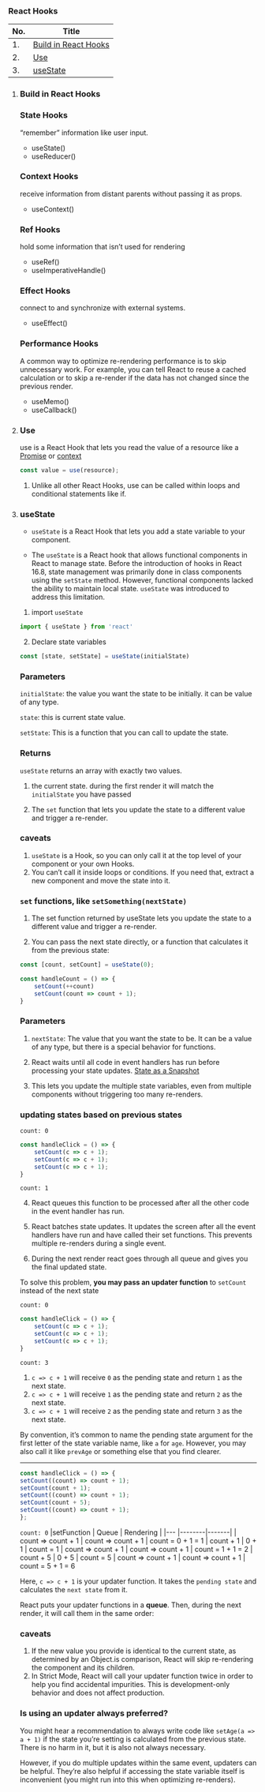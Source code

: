### React Hooks


|No. | Title |
|--- |--------|
| 1. | [Build in React Hooks](#build-in-react-hooks)
| 2. | [Use](#use)
| 3. | [useState](#usestate)

1. ### Build in React Hooks

    ### State Hooks
    “remember” information like user input.
    * useState()
    * useReducer()

    ### Context Hooks
    receive information from distant parents without passing it as props.
    * useContext()

    ### Ref Hooks
     hold some information that isn’t used for rendering
     * useRef()
     * useImperativeHandle()

    ### Effect Hooks
     connect to and synchronize with external systems. 
    * useEffect()

    ### Performance Hooks
    A common way to optimize re-rendering performance is to skip unnecessary work. For example, you can tell React to reuse a cached calculation or to skip a re-render if the data has not changed since the previous render.
    * useMemo()
    * useCallback()

2. ### Use

    use is a React Hook that lets you read the value of a resource like a [Promise](https://developer.mozilla.org/en-US/docs/Web/JavaScript/Reference/Global_Objects/Promise) or [context](https://react.dev/learn/passing-data-deeply-with-context)

    ```jsx
    const value = use(resource);
    ```

    1. Unlike all other React Hooks, use can be called within loops and conditional statements like if.

3. ### useState

    * `useState` is a React Hook that lets you add a state variable to your component.

    * The `useState` is a React hook that allows functional components in React to manage state. Before the introduction of hooks in React 16.8, state management was primarily done in class components using the `setState` method. However, functional components lacked the ability to maintain local state. `useState` was introduced to address this limitation.

    1. import `useState`
    ```jsx
    import { useState } from 'react'
    ```

    2. Declare state variables 
    ```jsx
    const [state, setState] = useState(initialState)
    ```

    ### Parameters
    `initialState`: the value you want the state to be initially. it can be value of any type.

    `state`: this is current state value.

    `setState`: This is a function that you can call to update the state.

    ### Returns
    `useState` returns an array with exactly two values.
    1. the current state. during the first render it will match the `initialState` you have passed

    2. The `set` function that lets you update the state to a different value and trigger a re-render.

    ### caveats
    1. `useState` is a Hook, so you can only call it at the top level of your component or your own Hooks. 
    2. You can’t call it inside loops or conditions. If you need that, extract a new component and move the state into it.

    ### `set` functions, like `setSomething(nextState)`

    1. The set function returned by useState lets you update the state to a different value and trigger a re-render. 

    2. You can pass the next state directly, or a function that calculates it from the previous state:

    ```jsx
    const [count, setCount] = useState(0);

    const handleCount = () => {
        setCount(++count)
        setCount(count => count + 1);
    }
    ```

    ### Parameters
    1. `nextState`: The value that you want the state to be. It can be a value of any type, but there is a special behavior for functions.

    2. React waits until all code in event handlers has run before processing your state updates. [State as a Snapshot](https://react.dev/learn/state-as-a-snapshot)

    3. This lets you update the multiple state variables, even from multiple components without triggering too many re-renders.

    ### updating states based on previous states

    `count: 0`
    ```jsx
    const handleClick = () => {
        setCount(c => c + 1);
        setCount(c => c + 1);
        setCount(c => c + 1);
    }
    ```
    `count: 1`

    4. React queues this function to be processed after all the other code in the event handler has run.

    5. React batches state updates. It updates the screen after all the event handlers have run and have called their set functions. This prevents multiple re-renders during a single event. 

    5. During the next render react goes through all queue and gives you the final updated state.

    To solve this problem, **you may pass an updater function** to `setCount` instead of the next state

    `count: 0`
    ```jsx
    const handleClick = () => {
        setCount(c => c + 1);
        setCount(c => c + 1);
        setCount(c => c + 1);
    }
    ```
    `count: 3`
    1. `c => c + 1` will receive `0` as the pending state and return `1` as the next state.
    2.  `c => c + 1` will receive `1` as the pending state and return `2` as the next state.
    3.  `c => c + 1` will receive `2` as the pending state and return `3` as the next state.

    By convention, it’s common to name the pending state argument for the first letter of the state variable name, like `a` for `age`. However, you may also call it like `prevAge` or something else that you find clearer.

    ---

    ```jsx
    const handleClick = () => {
    setCount((count) => count + 1);
    setCount(count + 1);
    setCount((count) => count + 1);
    setCount(count + 5);
    setCount((count) => count + 1);
    };
    ```
    `count: 0`
    |setFunction |  Queue |  Rendering |
    |--- |--------|-------|
    | count => count + 1 | count => count + 1 | count = 0 + 1 = 1
    | count + 1 | 0 + 1 | count = 1
    | count => count + 1 | count => count + 1 | count = 1 + 1 = 2
    | count + 5 | 0 + 5 | count = 5
    | count => count + 1 | count => count + 1 | count = 5 + 1 = 6

    Here, `c => c + 1` is your updater function. It takes the `pending state` and calculates the `next state` from it.

    React puts your updater functions in a **queue**. Then, during the next render, it will call them in the same order:

    ### caveats

    1. If the new value you provide is identical to the current state, as determined by an Object.is comparison, React will skip re-rendering the component and its children. 
    2. In Strict Mode, React will call your updater function twice in order to help you find accidental impurities. This is development-only behavior and does not affect production.

    ### Is using an updater always preferred? 

    You might hear a recommendation to always write code like `setAge(a => a + 1)` if the state you’re setting is calculated from the previous state. There is no harm in it, but it is also not always necessary.
    
    However, if you do multiple updates within the same event, updaters can be helpful. They’re also helpful if accessing the state variable itself is inconvenient (you might run into this when optimizing re-renders).